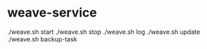 # weave-service

./weave.sh start
./weave.sh stop
./weave.sh log
./weave.sh update
./weave.sh backup-task